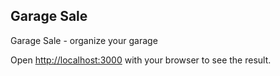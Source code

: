 ## Garage Sale
Garage Sale - organize your garage

Open [http://localhost:3000](http://localhost:3000) with your browser to see the result.